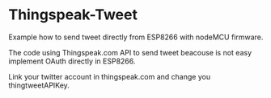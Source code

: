 Thingspeak-Tweet
================
Example how to send tweet directly from ESP8266 with nodeMCU firmware.

The code using Thingspeak.com API to send tweet beacouse is not easy implement OAuth directly in ESP8266.

Link your twitter account in thingspeak.com and change you thingtweetAPIKey.


